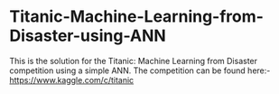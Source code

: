 # Titanic-Machine-Learning-from-Disaster-using-ANN
This is the solution for the Titanic: Machine Learning from Disaster competition using a simple ANN.
The competition can be found here:- https://www.kaggle.com/c/titanic
